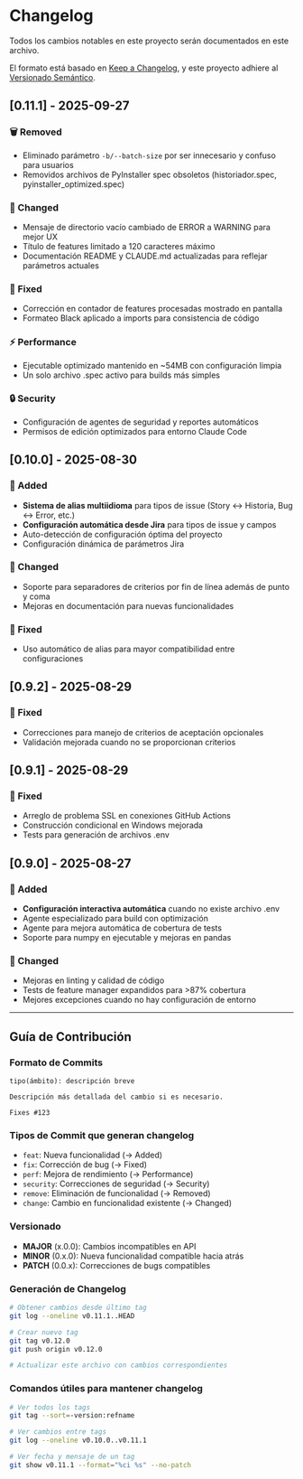 # Changelog

Todos los cambios notables en este proyecto serán documentados en este archivo.

El formato está basado en [Keep a Changelog](https://keepachangelog.com/es-ES/1.0.0/),
y este proyecto adhiere al [Versionado Semántico](https://semver.org/lang/es/).

## [0.11.1] - 2025-09-27

### 🗑️ Removed
- Eliminado parámetro `-b/--batch-size` por ser innecesario y confuso para usuarios
- Removidos archivos de PyInstaller spec obsoletos (historiador.spec, pyinstaller_optimized.spec)

### 🔧 Changed
- Mensaje de directorio vacío cambiado de ERROR a WARNING para mejor UX
- Título de features limitado a 120 caracteres máximo
- Documentación README y CLAUDE.md actualizadas para reflejar parámetros actuales

### 🐛 Fixed
- Corrección en contador de features procesadas mostrado en pantalla
- Formateo Black aplicado a imports para consistencia de código

### ⚡ Performance
- Ejecutable optimizado mantenido en ~54MB con configuración limpia
- Un solo archivo .spec activo para builds más simples

### 🔒 Security
- Configuración de agentes de seguridad y reportes automáticos
- Permisos de edición optimizados para entorno Claude Code

## [0.10.0] - 2025-08-30

### 🎉 Added
- **Sistema de alias multiidioma** para tipos de issue (Story ↔ Historia, Bug ↔ Error, etc.)
- **Configuración automática desde Jira** para tipos de issue y campos
- Auto-detección de configuración óptima del proyecto
- Configuración dinámica de parámetros Jira

### 🔧 Changed
- Soporte para separadores de criterios por fin de línea además de punto y coma
- Mejoras en documentación para nuevas funcionalidades

### 🐛 Fixed
- Uso automático de alias para mayor compatibilidad entre configuraciones

## [0.9.2] - 2025-08-29

### 🐛 Fixed
- Correcciones para manejo de criterios de aceptación opcionales
- Validación mejorada cuando no se proporcionan criterios

## [0.9.1] - 2025-08-29

### 🐛 Fixed
- Arreglo de problema SSL en conexiones GitHub Actions
- Construcción condicional en Windows mejorada
- Tests para generación de archivos .env

## [0.9.0] - 2025-08-27

### 🎉 Added
- **Configuración interactiva automática** cuando no existe archivo .env
- Agente especializado para build con optimización
- Agente para mejora automática de cobertura de tests
- Soporte para numpy en ejecutable y mejoras en pandas

### 🔧 Changed
- Mejoras en linting y calidad de código
- Tests de feature manager expandidos para >87% cobertura
- Mejores excepciones cuando no hay configuración de entorno

---

## Guía de Contribución

### Formato de Commits
```
tipo(ámbito): descripción breve

Descripción más detallada del cambio si es necesario.

Fixes #123
```

### Tipos de Commit que generan changelog
- `feat`: Nueva funcionalidad (→ Added)
- `fix`: Corrección de bug (→ Fixed)
- `perf`: Mejora de rendimiento (→ Performance)
- `security`: Correcciones de seguridad (→ Security)
- `remove`: Eliminación de funcionalidad (→ Removed)
- `change`: Cambio en funcionalidad existente (→ Changed)

### Versionado
- **MAJOR** (x.0.0): Cambios incompatibles en API
- **MINOR** (0.x.0): Nueva funcionalidad compatible hacia atrás
- **PATCH** (0.0.x): Correcciones de bugs compatibles

### Generación de Changelog
```bash
# Obtener cambios desde último tag
git log --oneline v0.11.1..HEAD

# Crear nuevo tag
git tag v0.12.0
git push origin v0.12.0

# Actualizar este archivo con cambios correspondientes
```

### Comandos útiles para mantener changelog
```bash
# Ver todos los tags
git tag --sort=-version:refname

# Ver cambios entre tags
git log --oneline v0.10.0..v0.11.1

# Ver fecha y mensaje de un tag
git show v0.11.1 --format="%ci %s" --no-patch
```